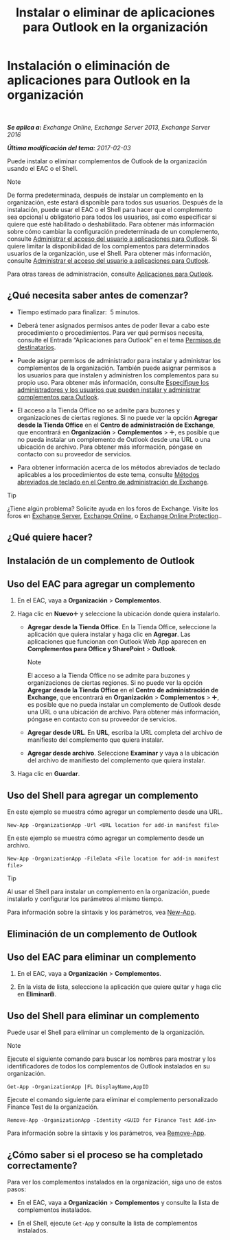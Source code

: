 ﻿---
title: 'Instalar o eliminar de aplicaciones para Outlook en la organización'
TOCTitle: Instalación o eliminación de aplicaciones para Outlook en la organización
ms:assetid: 112f3ef7-9943-4a1e-8a42-e08e8e9f67f4
ms:mtpsurl: https://technet.microsoft.com/es-es/library/JJ943752(v=EXCHG.150)
ms:contentKeyID: 52062005
ms.date: 04/23/2018
mtps_version: v=EXCHG.150
ms.translationtype: HT
---

# Instalación o eliminación de aplicaciones para Outlook en la organización

 

_**Se aplica a:** Exchange Online, Exchange Server 2013, Exchange Server 2016_

_**Última modificación del tema:** 2017-02-03_

Puede instalar o eliminar complementos de Outlook de la organización usando el EAC o el Shell.


> [!NOTE]
> De forma predeterminada, después de instalar un complemento en la organización, este estará disponible para todos sus usuarios. Después de la instalación, puede usar el EAC o el Shell para hacer que el complemento sea opcional u obligatorio para todos los usuarios, así como especificar si quiere que esté habilitado o deshabilitado. Para obtener más información sobre cómo cambiar la configuración predeterminada de un complemento, consulte <A href="manage-user-access-to-add-ins-for-outlook-exchange-online-help.md">Administrar el acceso del usuario a aplicaciones para Outlook</A>. Si quiere limitar la disponibilidad de los complementos para determinados usuarios de la organización, use el Shell. Para obtener más información, consulte <A href="manage-user-access-to-add-ins-for-outlook-exchange-online-help.md">Administrar el acceso del usuario a aplicaciones para Outlook</A>.



Para otras tareas de administración, consulte [Aplicaciones para Outlook](add-ins-for-outlook-exchange-2013-help.md).

## ¿Qué necesita saber antes de comenzar?

  - Tiempo estimado para finalizar:  5 minutos.

  - Deberá tener asignados permisos antes de poder llevar a cabo este procedimiento o procedimientos. Para ver qué permisos necesita, consulte el Entrada “Aplicaciones para Outlook” en el tema [Permisos de destinatarios](recipients-permissions-exchange-2013-help.md).

  - Puede asignar permisos de administrador para instalar y administrar los complementos de la organización. También puede asignar permisos a los usuarios para que instalen y administren los complementos para su propio uso. Para obtener más información, consulte [Especifique los administradores y los usuarios que pueden instalar y administrar complementos para Outlook](specify-the-administrators-and-users-who-can-install-and-manage-add-ins-for-outlook-exchange-2013-help.md).

  - El acceso a la Tienda Office no se admite para buzones y organizaciones de ciertas regiones. Si no puede ver la opción **Agregar desde la Tienda Office** en el **Centro de administración de Exchange**, que encontrará en **Organización** \> **Complementos** \> ![Agregar icono](images/JJ218640.c1e75329-d6d7-4073-a27d-498590bbb558(EXCHG.150).gif "Agregar icono"), es posible que no pueda instalar un complemento de Outlook desde una URL o una ubicación de archivo. Para obtener más información, póngase en contacto con su proveedor de servicios.

  - Para obtener información acerca de los métodos abreviados de teclado aplicables a los procedimientos de este tema, consulte [Métodos abreviados de teclado en el Centro de administración de Exchange](keyboard-shortcuts-in-the-exchange-admin-center-exchange-online-protection-help.md).


> [!TIP]
> ¿Tiene algún problema? Solicite ayuda en los foros de Exchange. Visite los foros en <A href="https://go.microsoft.com/fwlink/p/?linkid=60612">Exchange Server</A>, <A href="https://go.microsoft.com/fwlink/p/?linkid=267542">Exchange Online</A>, o <A href="https://go.microsoft.com/fwlink/p/?linkid=285351">Exchange Online Protection</A>..



## ¿Qué quiere hacer?

## Instalación de un complemento de Outlook

## Uso del EAC para agregar un complemento

1.  En el EAC, vaya a **Organización** \> **Complementos**.

2.  Haga clic en **Nuevo**![Agregar icono](images/JJ218640.c1e75329-d6d7-4073-a27d-498590bbb558(EXCHG.150).gif "Agregar icono") y seleccione la ubicación donde quiera instalarlo.
    
      - **Agregar desde la Tienda Office**. En la Tienda Office, seleccione la aplicación que quiera instalar y haga clic en **Agregar**. Las aplicaciones que funcionan con Outlook Web App aparecen en **Complementos para Office y SharePoint** \> **Outlook**.
        

        > [!NOTE]
        > El acceso a la Tienda Office no se admite para buzones y organizaciones de ciertas regiones. Si no puede ver la opción <STRONG>Agregar desde la Tienda Office</STRONG> en el <STRONG>Centro de administración de Exchange</STRONG>, que encontrará en <STRONG>Organización</STRONG> &gt; <STRONG>Complementos</STRONG> &gt; <IMG title="Agregar icono" alt="Agregar icono" src="images/JJ218640.c1e75329-d6d7-4073-a27d-498590bbb558(EXCHG.150).gif">, es posible que no pueda instalar un complemento de Outlook desde una URL o una ubicación de archivo. Para obtener más información, póngase en contacto con su proveedor de servicios.

    
      - **Agregar desde URL**. En **URL**, escriba la URL completa del archivo de manifiesto del complemento que quiera instalar.
    
      - **Agregar desde archivo**. Seleccione **Examinar** y vaya a la ubicación del archivo de manifiesto del complemento que quiera instalar.

3.  Haga clic en **Guardar**.

## Uso del Shell para agregar un complemento

En este ejemplo se muestra cómo agregar un complemento desde una URL.

    New-App -OrganizationApp -Url <URL location for add-in manifest file>

En este ejemplo se muestra cómo agregar un complemento desde un archivo.

    New-App -OrganizationApp -FileData <File location for add-in manifest file>


> [!TIP]
> Al usar el Shell para instalar un complemento en la organización, puede instalarlo y configurar los parámetros al mismo tiempo.



Para información sobre la sintaxis y los parámetros, vea [New-App](https://technet.microsoft.com/es-es/library/jj218722\(v=exchg.150\)).

## Eliminación de un complemento de Outlook

## Uso del EAC para eliminar un complemento

1.  En el EAC, vaya a **Organización** \> **Complementos**.

2.  En la vista de lista, seleccione la aplicación que quiere quitar y haga clic en **Eliminar**![Eliminar icono](images/Dd979797.14f639f6-61e8-4418-bbfb-0db14de9d2f5(EXCHG.150).gif "Eliminar icono").

## Uso del Shell para eliminar un complemento

Puede usar el Shell para eliminar un complemento de la organización.


> [!NOTE]
> Ejecute el siguiente comando para buscar los nombres para mostrar y los identificadores de todos los complementos de Outlook instalados en su organización.



    Get-App -OrganizationApp |FL DisplayName,AppID

Ejecute el comando siguiente para eliminar el complemento personalizado Finance Test de la organización.

    Remove-App -OrganizationApp -Identity <GUID for Finance Test Add-in>

Para información sobre la sintaxis y los parámetros, vea [Remove-App](https://technet.microsoft.com/es-es/library/jj218709\(v=exchg.150\)).

## ¿Cómo saber si el proceso se ha completado correctamente?

Para ver los complementos instalados en la organización, siga uno de estos pasos:

  - En el EAC, vaya a **Organización** \> **Complementos** y consulte la lista de complementos instalados.

  - En el Shell, ejecute `Get-App` y consulte la lista de complementos instalados.

